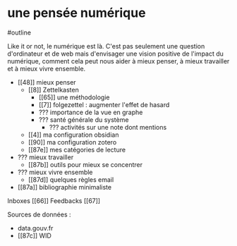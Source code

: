 # une pensée numérique
#outline 

Like it or not, le numérique est là. C'est pas seulement une question d'ordinateur et de web mais d'envisager une vision positive de l'impact du numérique, comment cela peut nous aider à mieux penser, à mieux travailler et à mieux vivre ensemble.

- [[48]] mieux penser
	- [[8]] Zettelkasten
		- [[65]] une méthodologie
		- [[7]] folgezettel : augmenter l'effet de hasard
		- ??? importance de la vue en graphe
		- ??? santé générale du système
			- ??? activités sur une note dont mentions
	- [[4]] ma configuration obsidian
	- [[90]] ma configuration zotero
	- [[87e]] mes catégories de lecture
- ??? mieux travailler
	-  [[87b]] outils pour mieux se concentrer
- ??? mieux vivre ensemble
	- [[87d]] quelques règles email
-  [[87a]] bibliographie minimaliste

Inboxes [[66]]
Feedbacks [[67]]

Sources de données :
- data.gouv.fr
-  [[87c]] WID